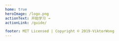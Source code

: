 ```yaml
---
home: true
heroImage: /logo.png
actionText: 开始学习 →
actionLink: /guide/

footer: MIT Licensed | Copyright © 2019-ViktorWong
---
```

